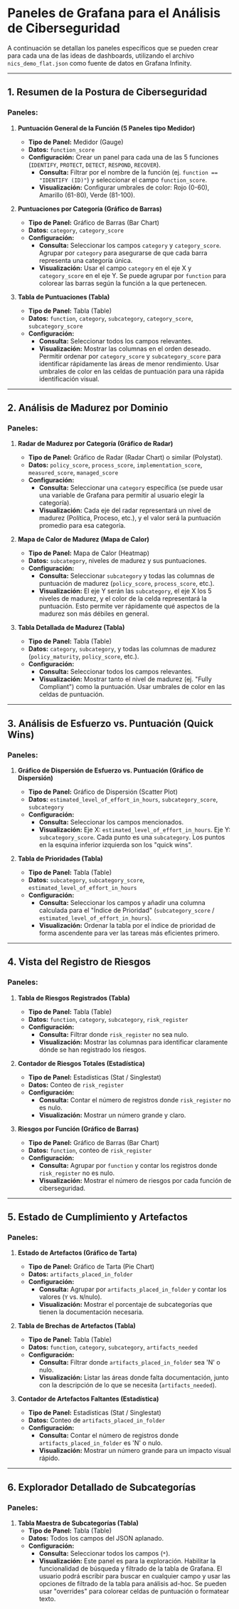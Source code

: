# Paneles de Grafana para el Análisis de Ciberseguridad

A continuación se detallan los paneles específicos que se pueden crear para cada una de las ideas de dashboards, utilizando el archivo `nics_demo_flat.json` como fuente de datos en Grafana Infinity.

---

## 1. Resumen de la Postura de Ciberseguridad

### Paneles:

1.  **Puntuación General de la Función (5 Paneles tipo Medidor)**
    *   **Tipo de Panel:** Medidor (Gauge)
    *   **Datos:** `function_score`
    *   **Configuración:** Crear un panel para cada una de las 5 funciones (`IDENTIFY`, `PROTECT`, `DETECT`, `RESPOND`, `RECOVER`).
        *   **Consulta:** Filtrar por el nombre de la función (ej. `function == "IDENTIFY (ID)"`) y seleccionar el campo `function_score`.
        *   **Visualización:** Configurar umbrales de color: Rojo (0-60), Amarillo (61-80), Verde (81-100).

2.  **Puntuaciones por Categoría (Gráfico de Barras)**
    *   **Tipo de Panel:** Gráfico de Barras (Bar Chart)
    *   **Datos:** `category`, `category_score`
    *   **Configuración:**
        *   **Consulta:** Seleccionar los campos `category` y `category_score`. Agrupar por `category` para asegurarse de que cada barra representa una categoría única.
        *   **Visualización:** Usar el campo `category` en el eje X y `category_score` en el eje Y. Se puede agrupar por `function` para colorear las barras según la función a la que pertenecen.

3.  **Tabla de Puntuaciones (Tabla)**
    *   **Tipo de Panel:** Tabla (Table)
    *   **Datos:** `function`, `category`, `subcategory`, `category_score`, `subcategory_score`
    *   **Configuración:**
        *   **Consulta:** Seleccionar todos los campos relevantes.
        *   **Visualización:** Mostrar las columnas en el orden deseado. Permitir ordenar por `category_score` y `subcategory_score` para identificar rápidamente las áreas de menor rendimiento. Usar umbrales de color en las celdas de puntuación para una rápida identificación visual.

---

## 2. Análisis de Madurez por Dominio

### Paneles:

1.  **Radar de Madurez por Categoría (Gráfico de Radar)**
    *   **Tipo de Panel:** Gráfico de Radar (Radar Chart) o similar (Polystat).
    *   **Datos:** `policy_score`, `process_score`, `implementation_score`, `measured_score`, `managed_score`
    *   **Configuración:**
        *   **Consulta:** Seleccionar una `category` específica (se puede usar una variable de Grafana para permitir al usuario elegir la categoría).
        *   **Visualización:** Cada eje del radar representará un nivel de madurez (Política, Proceso, etc.), y el valor será la puntuación promedio para esa categoría.

2.  **Mapa de Calor de Madurez (Mapa de Calor)**
    *   **Tipo de Panel:** Mapa de Calor (Heatmap)
    *   **Datos:** `subcategory`, niveles de madurez y sus puntuaciones.
    *   **Configuración:**
        *   **Consulta:** Seleccionar `subcategory` y todas las columnas de puntuación de madurez (`policy_score`, `process_score`, etc.).
        *   **Visualización:** El eje Y serán las `subcategory`, el eje X los 5 niveles de madurez, y el color de la celda representará la puntuación. Esto permite ver rápidamente qué aspectos de la madurez son más débiles en general.

3.  **Tabla Detallada de Madurez (Tabla)**
    *   **Tipo de Panel:** Tabla (Table)
    *   **Datos:** `category`, `subcategory`, y todas las columnas de madurez (`policy_maturity`, `policy_score`, etc.).
    *   **Configuración:**
        *   **Consulta:** Seleccionar todos los campos relevantes.
        *   **Visualización:** Mostrar tanto el nivel de madurez (ej. "Fully Compliant") como la puntuación. Usar umbrales de color en las celdas de puntuación.

---

## 3. Análisis de Esfuerzo vs. Puntuación (Quick Wins)

### Paneles:

1.  **Gráfico de Dispersión de Esfuerzo vs. Puntuación (Gráfico de Dispersión)**
    *   **Tipo de Panel:** Gráfico de Dispersión (Scatter Plot)
    *   **Datos:** `estimated_level_of_effort_in_hours`, `subcategory_score`, `subcategory`
    *   **Configuración:**
        *   **Consulta:** Seleccionar los campos mencionados.
        *   **Visualización:** Eje X: `estimated_level_of_effort_in_hours`. Eje Y: `subcategory_score`. Cada punto es una `subcategory`. Los puntos en la esquina inferior izquierda son los "quick wins".

2.  **Tabla de Prioridades (Tabla)**
    *   **Tipo de Panel:** Tabla (Table)
    *   **Datos:** `subcategory`, `subcategory_score`, `estimated_level_of_effort_in_hours`
    *   **Configuración:**
        *   **Consulta:** Seleccionar los campos y añadir una columna calculada para el "Índice de Prioridad" (`subcategory_score` / `estimated_level_of_effort_in_hours`).
        *   **Visualización:** Ordenar la tabla por el índice de prioridad de forma ascendente para ver las tareas más eficientes primero.

---

## 4. Vista del Registro de Riesgos

### Paneles:

1.  **Tabla de Riesgos Registrados (Tabla)**
    *   **Tipo de Panel:** Tabla (Table)
    *   **Datos:** `function`, `category`, `subcategory`, `risk_register`
    *   **Configuración:**
        *   **Consulta:** Filtrar donde `risk_register` no sea nulo.
        *   **Visualización:** Mostrar las columnas para identificar claramente dónde se han registrado los riesgos.

2.  **Contador de Riesgos Totales (Estadística)**
    *   **Tipo de Panel:** Estadísticas (Stat / Singlestat)
    *   **Datos:** Conteo de `risk_register`
    *   **Configuración:**
        *   **Consulta:** Contar el número de registros donde `risk_register` no es nulo.
        *   **Visualización:** Mostrar un número grande y claro.

3.  **Riesgos por Función (Gráfico de Barras)**
    *   **Tipo de Panel:** Gráfico de Barras (Bar Chart)
    *   **Datos:** `function`, conteo de `risk_register`
    *   **Configuración:**
        *   **Consulta:** Agrupar por `function` y contar los registros donde `risk_register` no es nulo.
        *   **Visualización:** Mostrar el número de riesgos por cada función de ciberseguridad.

---

## 5. Estado de Cumplimiento y Artefactos

### Paneles:

1.  **Estado de Artefactos (Gráfico de Tarta)**
    *   **Tipo de Panel:** Gráfico de Tarta (Pie Chart)
    *   **Datos:** `artifacts_placed_in_folder`
    *   **Configuración:**
        *   **Consulta:** Agrupar por `artifacts_placed_in_folder` y contar los valores (`Y` vs. `N`/nulo).
        *   **Visualización:** Mostrar el porcentaje de subcategorías que tienen la documentación necesaria.

2.  **Tabla de Brechas de Artefactos (Tabla)**
    *   **Tipo de Panel:** Tabla (Table)
    *   **Datos:** `function`, `category`, `subcategory`, `artifacts_needed`
    *   **Configuración:**
        *   **Consulta:** Filtrar donde `artifacts_placed_in_folder` sea 'N' o nulo.
        *   **Visualización:** Listar las áreas donde falta documentación, junto con la descripción de lo que se necesita (`artifacts_needed`).

3.  **Contador de Artefactos Faltantes (Estadística)**
    *   **Tipo de Panel:** Estadísticas (Stat / Singlestat)
    *   **Datos:** Conteo de `artifacts_placed_in_folder`
    *   **Configuración:**
        *   **Consulta:** Contar el número de registros donde `artifacts_placed_in_folder` es 'N' o nulo.
        *   **Visualización:** Mostrar un número grande para un impacto visual rápido.

---

## 6. Explorador Detallado de Subcategorías

### Paneles:

1.  **Tabla Maestra de Subcategorías (Tabla)**
    *   **Tipo de Panel:** Tabla (Table)
    *   **Datos:** Todos los campos del JSON aplanado.
    *   **Configuración:**
        *   **Consulta:** Seleccionar todos los campos (`*`).
        *   **Visualización:** Este panel es para la exploración. Habilitar la funcionalidad de búsqueda y filtrado de la tabla de Grafana. El usuario podrá escribir para buscar en cualquier campo y usar las opciones de filtrado de la tabla para análisis ad-hoc. Se pueden usar "overrides" para colorear celdas de puntuación o formatear texto.
